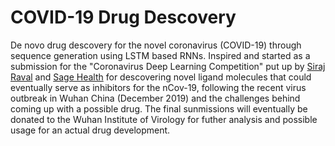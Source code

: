 # COVID-19 Drug Descovery

De novo drug descovery for the novel coronavirus (COVID-19) through sequence generation using LSTM based RNNs. Inspired and started as a submission for the "Coronavirus Deep Learning Competition" put up by [Siraj Raval](https://www.twitter.com/sirajraval) and [Sage Health](https://www.sage-health.org/) for descovering novel ligand molecules that could eventually serve as inhibitors for the nCov-19, following the recent virus outbreak in Wuhan China (December 2019) and the challenges behind coming up with a possible drug. The final sunmissions will eventually be donated to the Wuhan Institute of Virology for futher analysis and possible usage for an actual drug development.